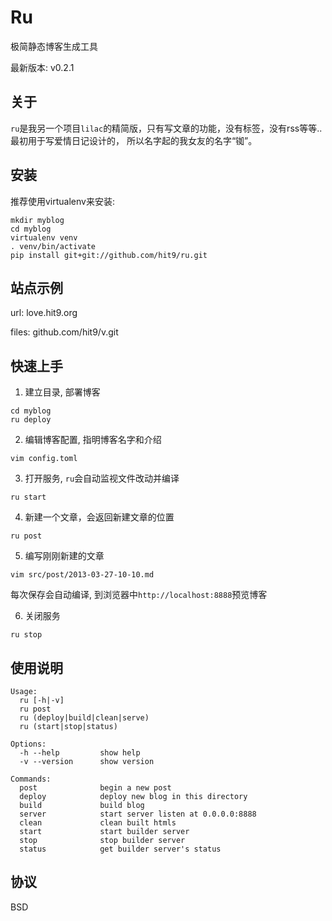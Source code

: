 Ru
==

极简静态博客生成工具

最新版本: v0.2.1

关于
----

`ru`是我另一个项目`lilac`的精简版，只有写文章的功能，没有标签，没有rss等等.. 最初用于写爱情日记设计的，
所以名字起的我女友的名字“铷”。


安装
----

推荐使用virtualenv来安装:

    mkdir myblog
    cd myblog
    virtualenv venv
    . venv/bin/activate
    pip install git+git://github.com/hit9/ru.git


站点示例
--------

url: love.hit9.org

files: github.com/hit9/v.git

快速上手
--------

1. 建立目录, 部署博客

  ```
  cd myblog
  ru deploy
  ```

2. 编辑博客配置, 指明博客名字和介绍

  ```
  vim config.toml
  ```

3. 打开服务, `ru`会自动监视文件改动并编译

  ```
  ru start
  ```

4. 新建一个文章，会返回新建文章的位置

  ```
  ru post
  ```

5. 编写刚刚新建的文章

  ```
  vim src/post/2013-03-27-10-10.md
  ```

  每次保存会自动编译, 到浏览器中`http://localhost:8888`预览博客

6. 关闭服务

  ```
  ru stop
  ```


使用说明
--------

```
Usage:
  ru [-h|-v]
  ru post
  ru (deploy|build|clean|serve)
  ru (start|stop|status)

Options:
  -h --help         show help
  -v --version      show version

Commands:
  post              begin a new post
  deploy            deploy new blog in this directory
  build             build blog
  server            start server listen at 0.0.0.0:8888
  clean             clean built htmls
  start             start builder server
  stop              stop builder server
  status            get builder server's status
```

协议
----

BSD
